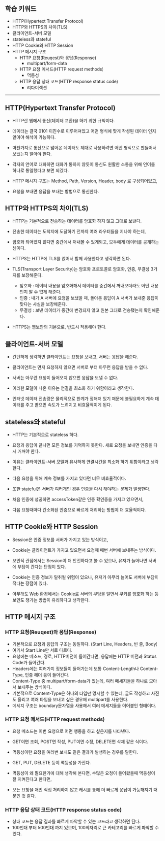 ## 학습 키워드

- HTTP(Hypertext Transfer Protocol)
- HTTP와 HTTPS의 차이(TLS)
- 클라이언트-서버 모델
- stateless와 stateful
- HTTP Cookie와 HTTP Session
- HTTP 메시지 구조
    - HTTP 요청(Reuqest)와 응답(Response)
        - multipart/form-data
    - HTTP 요청 메서드(HTTP request methods)
        - 멱등성
    - HTTP 응답 상태 코드(HTTP response status code)
        - 리다이렉션

<hr>  

## HTTP(Hypertext Transfer Protocol)

- HTTP란 웹에서 통신(데이터 교환)을 하기 위한 규칙이다.
- 데이터는 결국 0101 이진수로 이루어져있고 어떤 형식에 맞게 작성된 데이터 인지 알아야 해석이 가능하다.
- 마찬가지로 통신으로 넘어온 데이터도 제대로 사용하려면 어떤 형식으로 만들어서 보냈는지 알아야 한다.
- 각자의 언어로 대화하면 대화가 통하지 않듯이 통신도 원활한 소통을 위해 언어를 하나로 통일했다고 보면 되겠다.


- HTTP 메시지 구조는 Method, Path, Version, Header, body 로 구성되어있고,
- 요청을 보내면 응답을 보내는 방법으로 통신한다.

## HTTP와 HTTPS의 차이(TLS)

- HTTP는 기본적으로 전송하는 데이터를 암호화 하지 않고 그대로 보낸다.
- 전송한 데이터는 도착지에 도달하기 전까지 여러 라우터들을 지나야 하는데,
- 암호화 되어있지 않다면 중간에서 꺼내볼 수 있게되고, 모두에게 데이터를 공개하는 셈이다.


- HTTPS는 HTTP에 TLS를 얹어서 함께 사용한다고 생각하면 된다.
- TLS(Transport Layer Security)는 암호화 프로토콜로 암호화, 인증, 무결성 3가지를 보장해준다.
  - 암호화 : 데이터 내용을 암호화해서 데이터를 중간에서 꺼내보더라도 어떤 내용인지 알 수 없게 해준다.
  - 인증 : 내가 A 서버에 요청을 보냈을 때, 돌아온 응답이 A 서버가 보내준 응답이 맞다는 사실을 보장해준다.
  - 무결성 : 보낸 데이터가 중간에 변경되지 않고 원본 그대로 전송됐는지 확인해준다.


- HTTPS는 웹보안의 기본으로, 반드시 적용해야 한다. 

## 클라이언트-서버 모델

- 간단하게 생각하면 클라이언트는 요청을 보내고, 서버는 응답을 해준다.
- 클라이언트는 먼저 요청하지 않으면 서버로 부터 아무런 응답을 받을 수 없다.
- 서버는 아무런 요청이 들어오지 않으면 응답을 보낼 수 없다.


- 이러한 모델이 나온 이유는 연결을 최소화 하기 위함이라고 생각한다.
- 인터넷 데이터 전송량은 물리적으로 한계가 정해져 있기 때문에 불필요하게 계속 데이터를 주고 받으면 속도가 느려지고 비효율적이게 된다.

## stateless와 stateful

- HTTP는 기본적으로 stateless 하다.
- 요청과 응답이 끝나면 모든 정보를 기억하지 못한다. 새로 요청을 보내면 인증을 다시 거쳐야 한다.


- 이유는 클라이언트-서버 모델과 유사하게 연결시간을 최소화 하기 위함이라고 생각한다.
- 다음 요청을 위해 계속 정보를 가지고 있다면 너무 비효율적이다.
- 또한 stateful은 서버가 여러개인 경우 인증을 다시 해야하는 문제가 발생한다.
- 처음 인증에 성공하면 accessToken같은 인증 확인증을 가지고 있으면서, 
- 다음 요청때마다 간소화된 인증으로 빠르게 처리하는 방법이 더 효율적이다.

## HTTP Cookie와 HTTP Session

- Session은 인증 정보를 서버가 가지고 있는 방식이고,
- Cookie는 클라이언트가 가지고 있으면서 요청때 매번 서버에 보내주는 방식이다.


- 보안적 관점에서는 Session이 더 안전하다고 볼 수 있으나, 유저가 늘어나면 서버에 부담이 간다는 단점이 있다.
- Cookie는 인증 정보가 탈취될 위험이 있으나, 유저가 아무리 늘어도 서버에 부담이 적다는 장점이 있다.
- 아무래도 Web 환경에서는 Cookie로 서버의 부담을 덜면서 쿠키를 암호화 하는 등 보안도 챙기는 방법이 유리하다고 생각한다.

## HTTP 메시지 구조

### HTTP 요청(Reuqest)와 응답(Response)

- 기본적으로 요청과 응답의 구조는 동일하다. (Start Line, Headers, 빈 줄, Body)
- 여기서 Start Line만 서로 다르다.
- 요청에는 메소드, 경로, HTTP버전이 들어간다면, 응답에는 HTTP 버전과 Status Code가 들어간다.
- Headers에는 여러가지 정보들이 들어가는데 보통 Content-Length나 Content-Type, 인증 헤더 등이 들어간다.
- Content-Type 중 multipart/form-data가 있는데, 여러 메세지들을 하나로 모아서 보내주는 방식이다.
- 기본적으로 Content-Type은 하나의 타입만 명시할 수 있는데, 글도 작성하고 사진도 올리고 여러 타입을 보내고 싶은 경우에 multipart를 사용한다.
- 메세지 구조는 boundary문자열을 사용해서 여러 메세지들을 이어붙인 형태이다.

### HTTP 요청 메서드(HTTP request methods)

- 요청 메소드는 이번 요청으로 어떤 행동을 하고 싶은지를 나타낸다.
- GET이면 조회, POST면 작성, PUT이면 수정, DELETE면 삭제 같은 식이다.


- 멱등성이란 요청을 여러번 보내도 같은 결과가 발생하는 경우를 말한다.
- GET, PUT, DELETE 등이 멱등성을 가진다.
- 멱등성이 왜 필요한가에 대해 생각해 본다면, 수많은 요청이 들어왔을때 멱등성이 잘 지켜진다고 한다면,
- 모든 요청을 매번 직접 처리하지 않고 캐시를 통해 더 빠르게 응답이 가능해지기 때문인 것 같다.

### HTTP 응답 상태 코드(HTTP response status code)

- 상태 코드는 응답 결과를 빠르게 파악할 수 있는 코드라고 생각하면 된다.
- 100번대 부터 500번대 까지 있으며, 100의자리로 큰 카테고리를 빠르게 파악할 수 있다.


